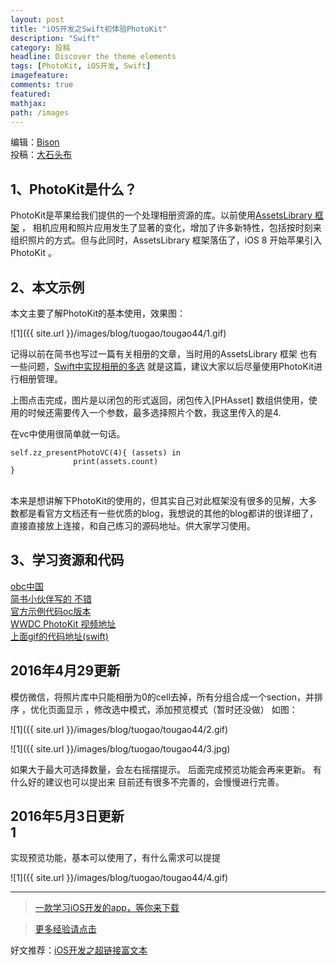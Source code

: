 ```yaml
---
layout: post
title: "iOS开发之Swift初体验PhotoKit"
description: "Swift"
category: 投稿
headline: Discover the theme elements
tags: [PhotoKit, iOS开发, Swift]
imagefeature: 
comments: true
featured: 
mathjax: 
path: /images
---
```


编辑：[Bison](http://allluckly.cn)<br>
投稿：[大石头布](http://www.jianshu.com/p/673e68fa60e3)<br>

## 1、PhotoKit是什么？<br>
PhotoKit是苹果给我们提供的一个处理相册资源的库。以前使用[AssetsLibrary 框架](https://developer.apple.com/library/ios/documentation/AssetsLibrary/Reference/ALAssetsLibrary_Class/#//apple_ref/doc/uid/TP40009722-CH1-SW57) ， 相机应用和照片应用发生了显著的变化，增加了许多新特性，包括按时刻来组织照片的方式。但与此同时，AssetsLibrary 框架落伍了，iOS 8 开始苹果引入PhotoKit 。

## 2、本文示例<br>
本文主要了解PhotoKit的基本使用，效果图：<br>

![1]({{ site.url }}/images/blog/tuogao/tougao44/1.gif)<br>

记得以前在简书也写过一篇有关相册的文章，当时用的AssetsLibrary 框架 也有一些问题，[Swift中实现相册的多选](http://www.jianshu.com/p/8c89cac09387) 就是这篇，建议大家以后尽量使用PhotoKit进行相册管理。

上图点击完成，图片是以闭包的形式返回，闭包传入[PHAsset] 数组供使用，使用的时候还需要传入一个参数，最多选择照片个数，我这里传入的是4.

在vc中使用很简单就一句话。<br>

    self.zz_presentPhotoVC(4){ (assets) in
                  print(assets.count)
    }

<br>
本来是想讲解下PhotoKit的使用的，但其实自己对此框架没有很多的见解，大多数都是看官方文档还有一些优质的blog，我想说的其他的blog都讲的很详细了，直接直接放上连接，和自己练习的源码地址。供大家学习使用。<br>

## 3、学习资源和代码<br>

[obc中国](http://objccn.io/issue-21-4/)<br>
[简书小伙伴写的 不错](http://www.jianshu.com/p/42e5d2f75452)<br>
[官方示例代码oc版本](https://developer.apple.com/library/ios/samplecode/UsingPhotosFramework/Introduction/Intro.html#//apple_ref/doc/uid/TP40014575)<br>
[WWDC PhotoKit 视频地址](https://developer.apple.com/videos/play/wwdc2014/511/)<br>
[上面gif的代码地址(swift)](https://github.com/smalldu/ZZImagePicker)<br>

## 2016年4月29更新<br>
模仿微信，将照片库中只能相册为0的cell去掉，所有分组合成一个section，并排序 ，优化页面显示 ，修改选中模式，添加预览模式（暂时还没做）
如图：

![1]({{ site.url }}/images/blog/tuogao/tougao44/2.gif)<br>

![1]({{ site.url }}/images/blog/tuogao/tougao44/3.jpg)<br>

如果大于最大可选择数量，会左右摇摆提示。
后面完成预览功能会再来更新。
有什么好的建议也可以提出来
目前还有很多不完善的，会慢慢进行完善。

## 2016年5月3日更新<br>1
实现预览功能，基本可以使用了，有什么需求可以提提

![1]({{ site.url }}/images/blog/tuogao/tougao44/4.gif)<br>


----------------------------------------------------------

> [一款学习iOS开发的app，等你来下载](https://itunes.apple.com/us/app/it-blog-zi-xueios-kai-fa-jin/id1067787090?l=zh&ls=1&mt=8)<br>

> [更多经验请点击](http://allluckly.cn)<br>

好文推荐：[iOS开发之超链接富文本](http://allluckly.cn/投稿/tuogao43)<br>

